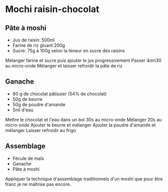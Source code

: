 # Mochi raisin-chocolat

## Pâte à moshi

- Jus de raisin: 500ml
- Farine de riz gluant:200g
- Sucre: 75g à 100g selon la teneur en sucre des raisins

Mélanger farine et sucre puis ajouter le jus progressivement
Passer 4mn30 au micro-onde
Mélanger et laisser refroidir la pâte de riz

## Ganache
- 60 g de chocolat pâtissier (54% de chocolat) 
- 50g de beurre
- 50g de poudre d'amande
- 5ml d'eau

Mettre le chocolat et l'eau dans un bol
30s au micro-onde
Mélanger
20s au micro-onde
Ajouter le beurre et mélanger
Ajouter la poudre d'amande et mélanger
Laisser refroidir au frigo

## Assemblage

- Fécule de maïs
- Ganache
- Pâte à moshi

Appliquer la technique d'assemblage traditionnels d'un moshi que pour être franc je ne maîtrise pas encore.
